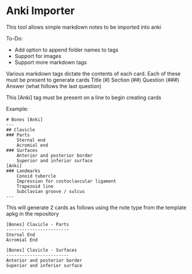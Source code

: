 # Anki Importer
This tool allows simple markdown notes to be imported into anki

To-Do:
- Add option to append folder names to tags
- Support for images
- Support more markdown tags

Various markdown tags dictate the contents of each card.
Each of these must be present to generate cards
Title (#)
Section (##)
Question (###)
Answer (what follows the last question)

This [Anki] tag must be present on a line to begin creating cards

Example:
```
# Bones [Anki]
---
## Clavicle
### Parts
	Sternal end
	Acromial end
### Surfaces
	Anterior and posterior border
	Superior and inferior surface
[Anki]
### Landmarks
	Conoid tubercle
	Impression for costoclavcular ligament
	Trapezoid line
	Subclavian groove / sulcus
---
```
This will generate 2 cards as follows using the note type from the template apkg in the repository
```
[Bones] Clavicle - Parts
------------------------
Sternal End
Acromial End

[Bones] Clavicle - Surfaces
------------------------
Anterior and posterior border
Superior and inferior surface
```